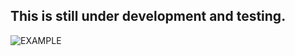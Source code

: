 ## This is still under development and testing.
![EXAMPLE](https://github.com/Edgar-Mendonca/ResuVox/assets/67676399/db1caddd-b303-4b95-b24f-f24af8dbd3e5)
